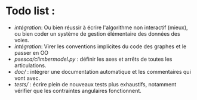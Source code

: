 Todo list :
===========

 * _intégration_: Ou bien réussir à écrire l'algorithme non interactif (mieux), ou bien coder un système de gestion élémentaire des données des voies.
 * _intégration_: Virer les conventions implicites du code des graphes et le passer en OO
 * _psesca/climbermodel.py_ : définir les axes et arrêts de toutes les articulations.
 * _doc/_ : intégrer une documentation automatique et les commentaires qui vont avec.
 * _tests/_ : écrire plein de nouveaux tests plus exhaustifs, notamment vérifier que les contraintes angulaires fonctionnent.
